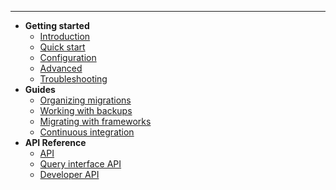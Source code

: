 ----

- **Getting started**
  - [Introduction](/intro)
  - [Quick start](/quick-start)
  - [Configuration](/configuration)
  <!-- - [Logging](/logging) -->
  - [Advanced](/advanced)
  - [Troubleshooting](/troubleshooting)
- **Guides**
  - [Organizing migrations](/organize)
  - [Working with backups](/working-with-backups)
  - [Migrating with frameworks](/migrating-with-frameworks)
  - [Continuous integration](/continuous-integration)
- **API Reference**
  - [API](/api)
  - [Query interface API](/query-interface-api)
  - [Developer API](/dev-api)